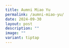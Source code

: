 ```yaml
---
title: Aumni Miao Yu
permalink: /aumni-miao-yu/
date: 2024-09-30
layout: post
description: ""
image: ""
variant: tiptap
---
```

